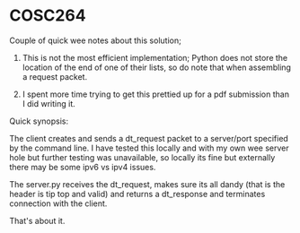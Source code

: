 # COSC264



Couple of quick wee notes about this solution;

1. This is not the most efficient implementation; Python does not store the location of the end of one of their lists, so 
do note that when assembling a request packet.

2. I spent more time trying to get this prettied up for a pdf submission than I did writing it.




Quick synopsis:

The client creates and sends a dt_request packet to a server/port specified by the command line. I have tested this locally and with my own wee server hole but further testing was unavailable, so locally its fine but externally there may be some ipv6 vs ipv4 issues. 

The server.py receives the dt_request, makes sure its all dandy (that is the header is tip top and valid) and returns a dt_response and terminates connection with the client. 


That's about it. 
